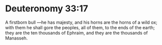 # Deuteronomy 33:17

A firstborn bull —he has majesty, and his horns are the horns of a wild ox; with them he shall gore the peoples, all of them, to the ends of the earth; they are the ten thousands of Ephraim, and they are the thousands of Manasseh.
